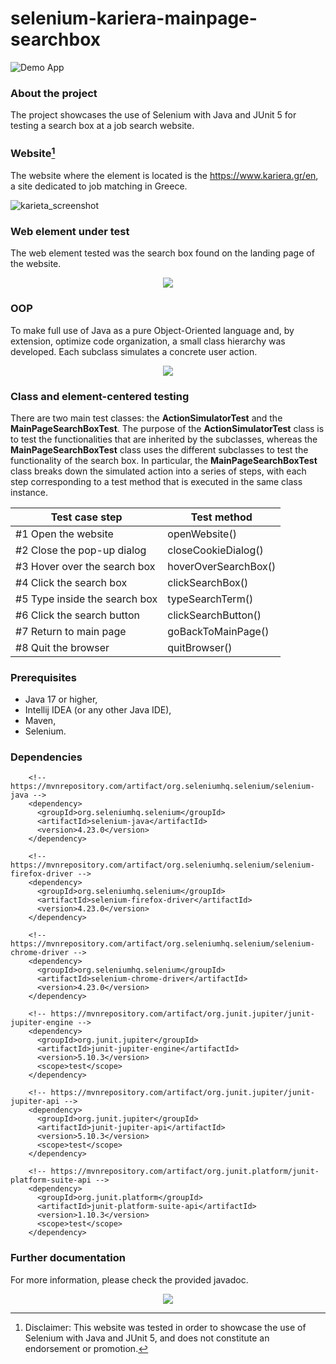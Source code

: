 # selenium-kariera-mainpage-searchbox
![Demo App](https://img.shields.io/badge/demo_app-blue)

### About the project
The project showcases the use of Selenium with Java and JUnit 5 for testing a search box at a job search website.

### Website[^1]
The website where the element is located is the https://www.kariera.gr/en, a site dedicated to job matching in Greece.

![karieta_screenshot](https://github.com/user-attachments/assets/7b23399f-a639-4c02-b649-fa9f82024a8c)

### Web element under test

The web element tested was the search box found on the landing page of the website.

<div align="center">
	<img src="https://github.com/user-attachments/assets/ee5fce86-146d-47ef-8d5a-eb256fad197d">
</div>

### OOP

To make full use of Java as a pure Object-Oriented language and, by extension, optimize code organization, a small class hierarchy was developed. Each subclass simulates a concrete user action.

<div align="center">
	<img src="https://github.com/user-attachments/assets/4e7e00c4-c54b-42e3-8234-e38519ec3efa">
</div>

### Class and element-centered testing

There are two main test classes: the **ActionSimulatorTest** and the **MainPageSearchBoxTest**. The purpose of the **ActionSimulatorTest** class is to test the functionalities that are inherited by the subclasses, whereas the **MainPageSearchBoxTest** class uses the different subclasses to test the functionality of the search box. In particular, the **MainPageSearchBoxTest** class breaks down the simulated action into a series of steps, with each step corresponding to a test method that is executed in the same class instance. 

<div align="center">

| Test case step  | Test method |
| ------------- | ------------- |
| #1 Open the website  | openWebsite()  |
| #2 Close the pop-up dialog  | closeCookieDialog()  |
| #3 Hover over the search box | hoverOverSearchBox() |
| #4 Click the search box | clickSearchBox() |
| #5 Type inside the search box | typeSearchTerm() |
| #6 Click the search button | clickSearchButton() |
| #7 Return to main page | goBackToMainPage() |
| #8 Quit the browser | quitBrowser() |

</div>

### Prerequisites
* Java 17 or higher,
* Intellij IDEA (or any other Java IDE),
* Maven,
* Selenium.

### Dependencies

```
    <!-- https://mvnrepository.com/artifact/org.seleniumhq.selenium/selenium-java -->
    <dependency>
      <groupId>org.seleniumhq.selenium</groupId>
      <artifactId>selenium-java</artifactId>
      <version>4.23.0</version>
    </dependency>

    <!-- https://mvnrepository.com/artifact/org.seleniumhq.selenium/selenium-firefox-driver -->
    <dependency>
      <groupId>org.seleniumhq.selenium</groupId>
      <artifactId>selenium-firefox-driver</artifactId>
      <version>4.23.0</version>
    </dependency>

    <!-- https://mvnrepository.com/artifact/org.seleniumhq.selenium/selenium-chrome-driver -->
    <dependency>
      <groupId>org.seleniumhq.selenium</groupId>
      <artifactId>selenium-chrome-driver</artifactId>
      <version>4.23.0</version>
    </dependency>

    <!-- https://mvnrepository.com/artifact/org.junit.jupiter/junit-jupiter-engine -->
    <dependency>
      <groupId>org.junit.jupiter</groupId>
      <artifactId>junit-jupiter-engine</artifactId>
      <version>5.10.3</version>
      <scope>test</scope>
    </dependency>
    
    <!-- https://mvnrepository.com/artifact/org.junit.jupiter/junit-jupiter-api -->
    <dependency>
      <groupId>org.junit.jupiter</groupId>
      <artifactId>junit-jupiter-api</artifactId>
      <version>5.10.3</version>
      <scope>test</scope>
    </dependency>

    <!-- https://mvnrepository.com/artifact/org.junit.platform/junit-platform-suite-api -->
    <dependency>
      <groupId>org.junit.platform</groupId>
      <artifactId>junit-platform-suite-api</artifactId>
      <version>1.10.3</version>
      <scope>test</scope>
    </dependency>

```

### Further documentation

For more information, please check the provided javadoc.

<p align="center">
  <a href="https://skillicons.dev">
    <img src="https://skillicons.dev/icons?i=java,idea,maven,selenium&theme=light"/>
	 
  </a>
</p>

[^1]: Disclaimer: This website was tested in order to showcase the use of Selenium with Java and JUnit 5, and does not constitute an endorsement or promotion.
